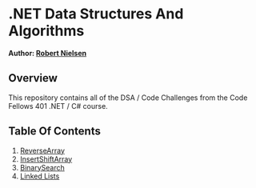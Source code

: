 # .NET Data Structures And Algorithms
__Author: [Robert Nielsen](https://github.com/robertjnielsen)__

## Overview
This repository contains all of the DSA / Code Challenges from the Code Fellows 401 .NET / C# course.

## Table Of Contents
1. [ReverseArray](/Challenges/ArrayReverse/ArrayReverse.md)
2. [InsertShiftArray](/Challenges/InsertShiftArray/InsertShiftArray.md)
3. [BinarySearch](/Challenges/BinarySearch/BinarySearch.md)
4. [Linked Lists](/DataStructures/LinkedList/LinkedList.md)